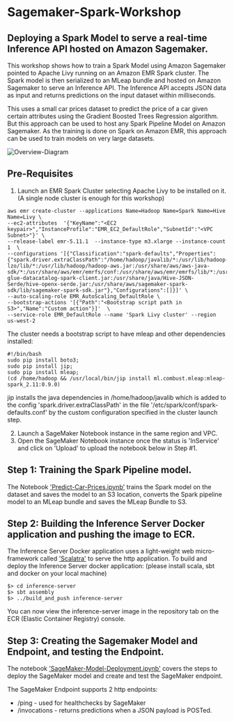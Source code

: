 # Sagemaker-Spark-Workshop

## Deploying a Spark Model to serve a real-time Inference API hosted on Amazon Sagemaker.

This workshop shows how to train a Spark Model using Amazon Sagemaker pointed to Apache Livy running on an Amazon EMR Spark cluster. The Spark model is then serialized to an MLeap bundle and hosted on Amazon Sagemaker to serve an Inference API. The Inference API accepts JSON data as input and returns predictions on the input dataset within milliseconds.

This uses a small car prices dataset to predict the price of a car given certain attributes using the Gradient Boosted Trees Regression algorithm. But this approach can be used to host any Spark Pipeline Model on Amazon Sagemaker. As the training is done on Spark on Amazon EMR, this approach can be used to train models on very large datasets.


![Overview-Diagram](https://raw.githubusercontent.com/nmukerje/sagemaker-spark-worshop/master/SageMaker-SparkOnEMR.png)

## Pre-Requisites

1. Launch an EMR Spark Cluster selecting Apache Livy to be installed on it. (A single node cluster is enough for this workshop)
```
aws emr create-cluster --applications Name=Hadoop Name=Spark Name=Hive Name=Livy \
--ec2-attributes  '{"KeyName":"<EC2 keypair>","InstanceProfile":"EMR_EC2_DefaultRole","SubnetId":"<VPC Subnet>"}' \
--release-label emr-5.11.1  --instance-type m3.xlarge --instance-count 1  \
--configurations '[{"Classification":"spark-defaults","Properties":{"spark.driver.extraClassPath":"/home/hadoop/javalib/*:/usr/lib/hadoop-lzo/lib/*:/usr/lib/hadoop/hadoop-aws.jar:/usr/share/aws/aws-java-sdk/*:/usr/share/aws/emr/emrfs/conf:/usr/share/aws/emr/emrfs/lib/*:/usr/share/aws/emr/emrfs/auxlib/*:/usr/share/aws/emr/security/conf:/usr/share/aws/emr/security/lib/*:/usr/share/aws/hmclient/lib/aws-glue-datacatalog-spark-client.jar:/usr/share/java/Hive-JSON-Serde/hive-openx-serde.jar:/usr/share/aws/sagemaker-spark-sdk/lib/sagemaker-spark-sdk.jar"},"Configurations":[]}]' \
--auto-scaling-role EMR_AutoScaling_DefaultRole \
--bootstrap-actions '[{"Path":"<Bootstrap script path in S3>","Name":"Custom action"}]'  \
--service-role EMR_DefaultRole --name 'Spark Livy cluster' --region us-west-2
```

The cluster needs a bootstrap script to have mleap and other dependencies installed:
```
#!/bin/bash
sudo pip install boto3;
sudo pip install jip;
sudo pip install mleap;
(cd /home/hadoop && /usr/local/bin/jip install ml.combust.mleap:mleap-spark_2.11:0.9.0)
```
jip installs the java dependencies in /home/hadoop/javalib which is added to the config 'spark.driver.extraClassPath' in the file '/etc/spark/conf/spark-defaults.conf' by the custom configuration specified in the cluster launch step.

2. Launch a SageMaker Notebook instance in the same region and VPC.
3. Open the SageMaker Notebook instance once the status is 'InService' and click on 'Upload' to upload the notebook below in Step #1.

## Step 1: Training the Spark Pipeline model. 

The Notebook ['Predict-Car-Prices.ipynb'](https://github.com/nmukerje/sagemaker-spark-worshop/blob/master/Predict-Car-Prices.ipynb) trains the Spark model on the dataset and saves the model to an S3 location, converts the Spark pipeline model to an MLeap bundle and saves the MLeap Bundle to S3.

## Step 2: Building the Inference Server Docker application and pushing the image to ECR.

The Inference Server Docker application uses a light-weight web micro-framework called ['Scalatra'](http://scalatra.org/) to serve the http application. To build and deploy the Inference Server docker application:
(please install scala, sbt and docker on your local machine)

```
$> cd inference-server
$> sbt assembly
$> ../build_and_push inference-server
```
You can now view the inference-server image in the repository tab on the ECR (Elastic Container Registry) console.

## Step 3: Creating the Sagemaker Model and Endpoint, and testing the Endpoint.

The notebook ['SageMaker-Model-Deployment.ipynb'](https://github.com/nmukerje/sagemaker-spark-worshop/blob/master/SageMaker-Model-Deployment.ipynb) covers the steps to deploy the SageMaker model and create and test the SageMaker endpoint.

The SageMaker Endpoint supports 2 http endpoints:
* /ping - used for healthchecks by SageMaker
* /invocations - returns predictions when a JSON payload is POSTed.
